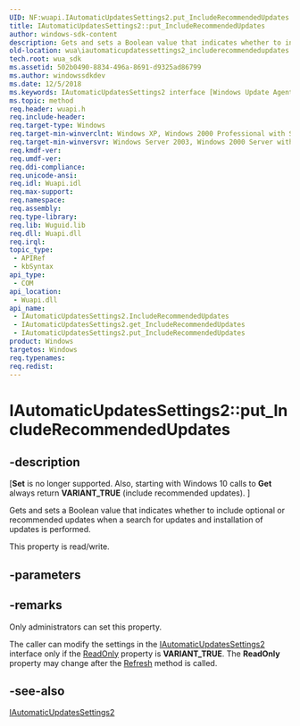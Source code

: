 ```yaml
---
UID: NF:wuapi.IAutomaticUpdatesSettings2.put_IncludeRecommendedUpdates
title: IAutomaticUpdatesSettings2::put_IncludeRecommendedUpdates
author: windows-sdk-content
description: Gets and sets a Boolean value that indicates whether to include optional or recommended updates when a search for updates and installation of updates is performed.
old-location: wua\iautomaticupdatessettings2_includerecommendedupdates.htm
tech.root: wua_sdk
ms.assetid: 502b0490-8834-496a-8691-d9325ad86799
ms.author: windowssdkdev
ms.date: 12/5/2018
ms.keywords: IAutomaticUpdatesSettings2 interface [Windows Update Agent],IncludeRecommendedUpdates property, IAutomaticUpdatesSettings2.IncludeRecommendedUpdates, IAutomaticUpdatesSettings2.put_IncludeRecommendedUpdates, IAutomaticUpdatesSettings2::IncludeRecommendedUpdates, IAutomaticUpdatesSettings2::get_IncludeRecommendedUpdates, IAutomaticUpdatesSettings2::put_IncludeRecommendedUpdates, IncludeRecommendedUpdates property [Windows Update Agent], IncludeRecommendedUpdates property [Windows Update Agent],IAutomaticUpdatesSettings2 interface, put_IncludeRecommendedUpdates, wua.iautomaticupdatessettings2_includerecommendedupdates, wuapi/IAutomaticUpdatesSettings2::IncludeRecommendedUpdates, wuapi/IAutomaticUpdatesSettings2::get_IncludeRecommendedUpdates, wuapi/IAutomaticUpdatesSettings2::put_IncludeRecommendedUpdates
ms.topic: method
req.header: wuapi.h
req.include-header: 
req.target-type: Windows
req.target-min-winverclnt: Windows XP, Windows 2000 Professional with SP3 [desktop apps only]
req.target-min-winversvr: Windows Server 2003, Windows 2000 Server with SP3 [desktop apps only]
req.kmdf-ver: 
req.umdf-ver: 
req.ddi-compliance: 
req.unicode-ansi: 
req.idl: Wuapi.idl
req.max-support: 
req.namespace: 
req.assembly: 
req.type-library: 
req.lib: Wuguid.lib
req.dll: Wuapi.dll
req.irql: 
topic_type:
 - APIRef
 - kbSyntax
api_type:
 - COM
api_location:
 - Wuapi.dll
api_name:
 - IAutomaticUpdatesSettings2.IncludeRecommendedUpdates
 - IAutomaticUpdatesSettings2.get_IncludeRecommendedUpdates
 - IAutomaticUpdatesSettings2.put_IncludeRecommendedUpdates
product: Windows
targetos: Windows
req.typenames: 
req.redist: 
---
```


# IAutomaticUpdatesSettings2::put_IncludeRecommendedUpdates


## -description


<p class="CCE_Message">[<b>Set</b> is no longer supported. Also, starting with 
    Windows 10 calls to <b>Get</b> always return <b>VARIANT_TRUE</b> (include recommended updates). ]


Gets and sets a Boolean value that indicates whether to include optional or recommended updates when a  search for updates and installation of updates is performed.



This property is read/write.


## -parameters


## -remarks



Only administrators can set this property.

The caller can modify the settings in  the <a href="https://msdn.microsoft.com/5ad1a3ee-3293-4825-a85e-ca1e3a38e775">IAutomaticUpdatesSettings2</a> interface only if the <a href="https://msdn.microsoft.com/e7a066b9-9581-4573-82e2-a6f2ca7440ac">ReadOnly</a> property is <b>VARIANT_TRUE</b>.
The <b>ReadOnly</b> property may change after the <a href="https://msdn.microsoft.com/308426d9-d524-406a-931c-1fdb854aa4fb">Refresh</a> method is called.




## -see-also




<a href="https://msdn.microsoft.com/5ad1a3ee-3293-4825-a85e-ca1e3a38e775">IAutomaticUpdatesSettings2</a>
 

 

